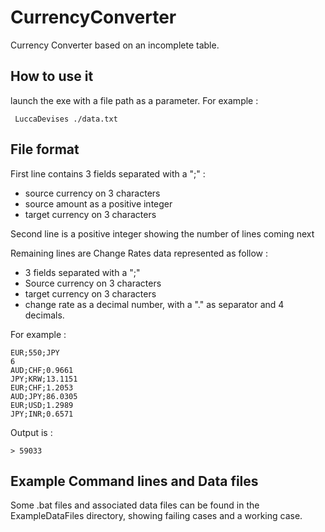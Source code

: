 # CurrencyConverter
Currency Converter based on an incomplete table.

## How to use it
launch the exe with a file path as a parameter.
For example :

``` LuccaDevises ./data.txt```

## File format
First line contains 3 fields separated with a ";" :
 * source currency on 3 characters
 * source amount as a positive integer
 * target currency on 3 characters

Second line is a positive integer showing the number of lines coming next

Remaining lines are Change Rates data represented as follow : 
 * 3 fields separated with a ";"
 * Source currency on 3 characters
 * target currency on 3 characters
 * change rate as a decimal number, with a "." as separator and 4 decimals.

 For example : 
 ```
EUR;550;JPY
6
AUD;CHF;0.9661
JPY;KRW;13.1151
EUR;CHF;1.2053
AUD;JPY;86.0305
EUR;USD;1.2989
JPY;INR;0.6571
```

Output is :

```> 59033```

## Example Command lines and Data files

Some .bat files and associated data files can be found in the ExampleDataFiles directory, showing failing cases and a working case.